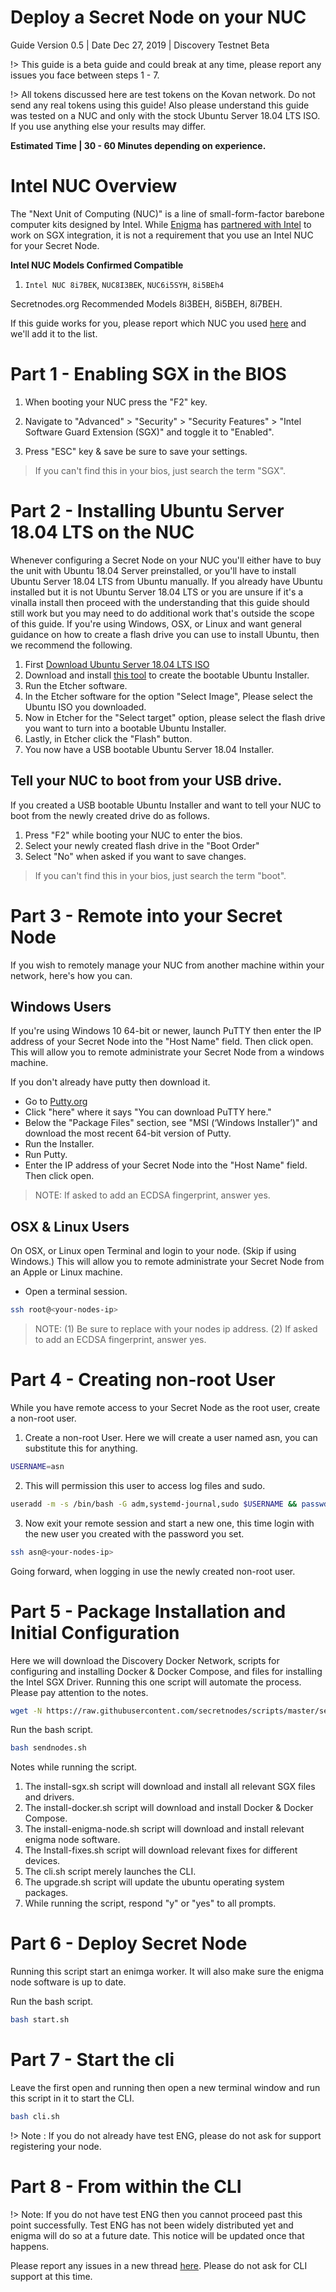 # Deploy a Secret Node on your NUC
Guide Version 0.5 | Date Dec 27, 2019 | Discovery Testnet Beta

!> This guide is a beta guide and could break at any time, please report any issues you face between steps 1 - 7.

!> All tokens discussed here are test tokens on the Kovan network. Do not send any real tokens using this guide! Also please understand this guide was tested on a NUC and only with the stock Ubuntu Server 18.04 LTS ISO. If you use anything else your results may differ. 

**Estimated Time | 30 - 60 Minutes depending on experience.**

# Intel NUC Overview

The "Next Unit of Computing (NUC)" is a line of small-form-factor barebone computer kits designed by Intel. While [Enigma](https://enigma.co) has [partnered with Intel](https://blog.enigma.co/announcing-enigmas-collaboration-with-intel-43bbf73a86a7) to work on SGX integration, it is not a requirement that you use an Intel NUC for your Secret Node.

**Intel NUC Models Confirmed Compatible**
1. `Intel NUC 8i7BEK`, `NUC8I3BEK`, `NUC6i5SYH`, `8i5BEh4`

Secretnodes.org Recommended Models
8i3BEH, 8i5BEH, 8i7BEH.

If this guide works for you, please report which NUC you used [here](https://forum.enigma.co/c/enigma-nodes) and we'll add it to the list.

# Part 1 - Enabling SGX in the BIOS

1. When booting your NUC press the "F2" key.

2. Navigate to "Advanced" > "Security" > "Security Features" > "Intel Software Guard Extension (SGX)" and toggle it to "Enabled".

3. Press "ESC" key & save be sure to save your settings.

> If you can't find this in your bios, just search the term "SGX".

# Part 2 - Installing Ubuntu Server 18.04 LTS on the NUC
Whenever configuring a Secret Node on your NUC you'll either have to buy the unit with Ubuntu 18.04 Server preinstalled, or you'll have to install Ubuntu Server 18.04 LTS from Ubuntu manually. If you already have Ubuntu installed but it is not Ubuntu Server 18.04 LTS or you are unsure if it's a vinalla install then proceed with the understanding that this guide should still work but you may need to do additional work that's outside the scope of this guide. If you're using Windows, OSX, or Linux and want general guidance on how to create a flash drive you can use to install Ubuntu, then we recommend the following.
1. First [Download Ubuntu Server 18.04 LTS ISO](https://ubuntu.com/download/server/thank-you?version=18.04.3&architecture=amd64)
2. Download and install [this tool](https://www.balena.io/etcher/) to create the bootable Ubuntu Installer.
3. Run the Etcher software.
4. In the Etcher software for the option "Select Image", Please select the Ubuntu ISO you downloaded.
5. Now in Etcher for the "Select target" option, please select the flash drive you want to turn into a bootable Ubuntu Installer.
6. Lastly, in Etcher click the "Flash" button.
7. You now have a USB bootable Ubuntu Server 18.04 Installer.

## Tell your NUC to boot from your USB drive.

If you created a USB bootable Ubuntu Installer and want to tell your NUC to boot from the newly created drive do as follows.

1. Press "F2" while booting your NUC to enter the bios.
2. Select your newly created flash drive in the "Boot Order"
3. Select "No" when asked if you want to save changes.

> If you can't find this in your bios, just search the term "boot".

# Part 3 - Remote into your Secret Node

If you wish to remotely manage your NUC from another machine within your network, here's how you can.

## Windows Users
If you're using Windows 10 64-bit or newer, launch PuTTY then enter the IP address of your Secret Node into the "Host Name" field. Then click open. This will allow you to remote administrate your Secret Node from a windows machine.

If you don't already have putty then download it.
* Go to [Putty.org](https://www.putty.org/)
* Click "here" where it says "You can download PuTTY here."
* Below the "Package Files" section, see "MSI (‘Windows Installer’)" and download the most recent 64-bit version of Putty.
* Run the Installer.
* Run Putty.
* Enter the IP address of your Secret Node into the "Host Name" field. Then click open.

> NOTE: If asked to add an ECDSA fingerprint, answer yes.

## OSX & Linux Users
On OSX, or Linux open Terminal and login to your node. (Skip if using Windows.)
 This will allow you to remote administrate your Secret Node from an Apple or Linux machine.

* Open a terminal session.
```bash
ssh root@<your-nodes-ip>
```
> NOTE: (1) Be sure to replace <your-nodes-ip> with your nodes ip address. (2) If asked to add an ECDSA fingerprint, answer yes.

# Part 4 - Creating non-root User

While you have remote access to your Secret Node as the root user, create a non-root user.

1. Create a non-root User. Here we will create a user named asn, you can substitute this for anything.
```bash
USERNAME=asn
```

2. This will permission this user to access log files and sudo.
```bash
useradd -m -s /bin/bash -G adm,systemd-journal,sudo $USERNAME && passwd $USERNAME
```

3. Now exit your remote session and start a new one, this time login with the new user you created with the password you set.
```bash
ssh asn@<your-nodes-ip>
```

Going forward, when logging in use the newly created non-root user.

# Part 5 - Package Installation and Initial Configuration

Here we will download the Discovery Docker Network, scripts for configuring and installing Docker & Docker Compose, and files for installing the Intel SGX Driver. Running this one script will automate the process. Please pay attention to the notes.

```bash
wget -N https://raw.githubusercontent.com/secretnodes/scripts/master/sendnodes.sh
```

Run the bash script.
```bash
bash sendnodes.sh
```

Notes while running the script.
1. The install-sgx.sh script will download and install all relevant SGX files and drivers.
2. The install-docker.sh script will download and install Docker & Docker Compose.
3. The install-enigma-node.sh script will download and install relevant enigma node software.
4. The Install-fixes.sh script will download relevant fixes for different devices.
5. The cli.sh script merely launches the CLI.
6. The upgrade.sh script will update the ubuntu operating system packages.
7. While running the script, respond "y" or "yes" to all prompts.

# Part 6 - Deploy Secret Node

Running this script start an enimga worker. It will also make sure the enigma node software is up to date.

Run the bash script.
```bash
bash start.sh
```

# Part 7 - Start the cli

Leave the first open and running then open a new terminal window and run this script in it to start the CLI.

```bash
bash cli.sh
```

!> Note : If you do not already have test ENG, please do not ask for support registering your node.

# Part 8 - From within the CLI

!> Note: If you do not have test ENG then you cannot proceed past this point successfully. Test ENG has not been widely distributed yet and enigma will do so at a future date. This notice will be updated once that happens.

Please report any issues in a new thread [here](https://forum.enigma.co/c/enigma-nodes). Please do not ask for CLI support at this time.
